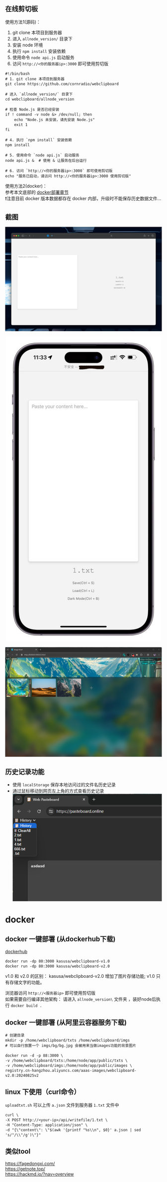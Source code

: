 ## 在线剪切板
使用方法1(源码)：
1. git clone 本项目到服务器
2. 进入 `allnode_version/` 目录下
3. 安装 node 环境 
4. 执行 `npm install` 安装依赖
3. 使用命令 `node api.js` 启动服务
4. 访问 `http://<你的服务器ip>:3000` 即可使用剪切版

```SH
#!/bin/bash
# 1. git clone 本项目到服务器
git clone https://github.com/cornradio/webclipboard

# 进入 `allnode_version/` 目录下
cd webclipboard/allnode_version

# 检查 Node.js 是否已经安装
if ! command -v node &> /dev/null; then
    echo "Node.js 未安装，请先安装 Node.js"
    exit 1
fi

# 4. 执行 `npm install` 安装依赖
npm install

# 5. 使用命令 `node api.js` 启动服务
node api.js &  # 使用 & 让服务在后台运行

# 6. 访问 `http://<你的服务器ip>:3000` 即可使用剪切版
echo "服务已启动，请访问 http://<你的服务器ip>:3000 使用剪切版"
```

使用方法2(docker)：  
参考本文底部的 [docker部署章节](#docker)  
❗注意目前 docker 版本数据都存在 docker 内部，升级时不能保存历史数据文件...


## 截图
![1](images/image.png)
<div align="center">
	<img src="images/image2.jpg" alt="Editor" width="500">
</div>

![图片上传功能](https://raw.githubusercontent.com/cornradio/imgs/main/blog/Clip_2024-07-17_19-45-13.png)

## 历史记录功能
- 使用 `localStorage` 保存本地访问过的文件名历史记录
- 通过鼠标移动到网页左上角的方式查看历史记录
![历史记录](https://raw.githubusercontent.com/cornradio/imgs/main/blog/Clip_2024-07-17_19-47-01.png)

# docker

## docker 一键部署 (从dockerhub下载)
[dockerhub](https://hub.docker.com/r/kasusa/webclipboard-v2.0)

```shell
docker run -dp 80:3000 kasusa/webclipboard-v1.0
docker run -dp 80:3000 kasusa/webclipboard-v2.0
```
v1.0 和 v2.0 的区别：
kasusa/webclipboard-v2.0 增加了图片存储功能; v1.0 只有存储文字的功能。


浏览器访问 `http://<服务器ip>` 即可使用剪切版  
如果需要自行编译其他架构： 请进入 `allnode_version\` 文件夹 ，装好node后执行 `docker build .`

## docker 一键部署 (从阿里云容器服务下载)

```
# 创建目录 
mkdir -p /home/webclipboard/txts /home/webclipboard/imgs
# 可以自行放置一个 imgs/bg/bg.jpg 会被用来当做images功能的背景图片

docker run -d -p 88:3000 \
-v /home/webclipboard/txts:/home/node/app/public/txts \
-v /home/webclipboard/imgs:/home/node/app/public/images \
registry.cn-hangzhou.aliyuncs.com/aaas-images/webclipboard-v2.0:20240825v2
```

## linux 下使用（curl命令）

`uploadtxt.sh` 可以上传 `a.json` 文件到服务器 `1.txt` 文件中
```shell
curl \
-X POST http://<your-ip>/api/writefile/1.txt \
-H "Content-Type: application/json" \
-d "{\"content\": \"$(awk '{printf "%s\\n", $0}' a.json | sed 's/"/\\"/g')\"}"
```

## 类似tool
https://fagedongxi.com/  
https://getnote.top/  
https://hackmd.io/?nav=overview
